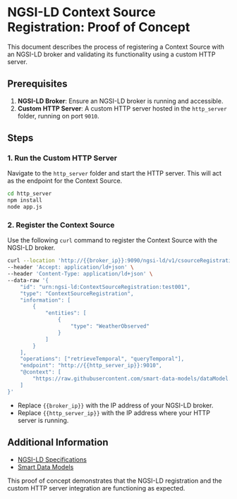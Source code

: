 # NGSI-LD Context Source Registration: Proof of Concept

This document describes the process of registering a Context Source with an NGSI-LD broker and validating its functionality using a custom HTTP server.

## Prerequisites

1. **NGSI-LD Broker**: Ensure an NGSI-LD broker is running and accessible.
2. **Custom HTTP Server**: A custom HTTP server hosted in the `http_server` folder, running on port `9010`.

## Steps

### 1. Run the Custom HTTP Server

Navigate to the `http_server` folder and start the HTTP server. This will act as the endpoint for the Context Source.

```bash
cd http_server
npm install
node app.js
```

### 2. Register the Context Source

Use the following `curl` command to register the Context Source with the NGSI-LD broker.

```bash
curl --location 'http://{{broker_ip}}:9090/ngsi-ld/v1/csourceRegistrations' \
--header 'Accept: application/ld+json' \
--header 'Content-Type: application/ld+json' \
--data-raw '{
    "id": "urn:ngsi-ld:ContextSourceRegistration:test001",
    "type": "ContextSourceRegistration",
    "information": [
        {
            "entities": [
                {
                    "type": "WeatherObserved"
                }
            ]
        }
    ],
    "operations": ["retrieveTemporal", "queryTemporal"],
    "endpoint": "http://{{http_server_ip}}:9010",
    "@context": [
        "https://raw.githubusercontent.com/smart-data-models/dataModel.Weather/master/context.jsonld"
    ]
}'
```

- Replace `{{broker_ip}}` with the IP address of your NGSI-LD broker.
- Replace `{{http_server_ip}}` with the IP address where your HTTP server is running.


## Additional Information

- [NGSI-LD Specifications](https://etsi.org/deliver/etsi_gs/CIM/001_099/009/01.06.01_60/gs_cim009v010601p.pdf)
- [Smart Data Models](https://smartdatamodels.org/)

This proof of concept demonstrates that the NGSI-LD registration and the custom HTTP server integration are functioning as expected.
